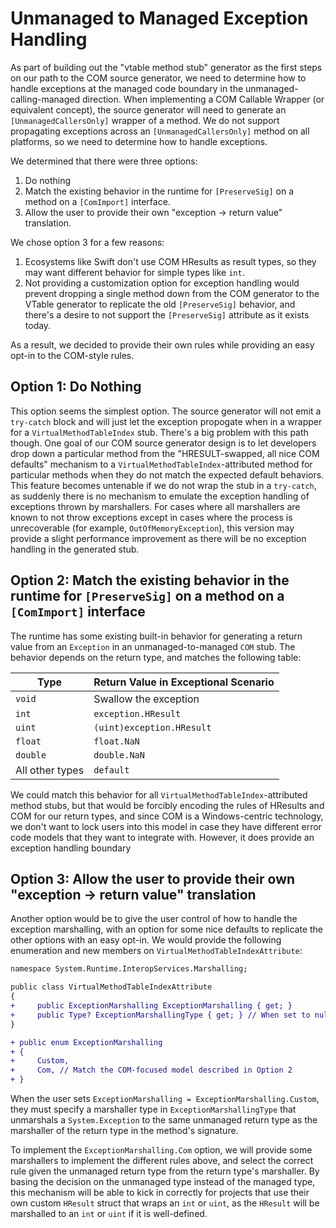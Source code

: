 # Unmanaged to Managed Exception Handling

As part of building out the "vtable method stub" generator as the first steps on our path to the COM source generator, we need to determine how to handle exceptions at the managed code boundary in the unmanaged-calling-managed direction. When implementing a COM Callable Wrapper (or equivalent concept), the source generator will need to generate an `[UnmanagedCallersOnly]` wrapper of a method. We do not support propagating exceptions across an `[UnmanagedCallersOnly]` method on all platforms, so we need to determine how to handle exceptions.

We determined that there were three options:

1. Do nothing
2. Match the existing behavior in the runtime for `[PreserveSig]` on a method on a `[ComImport]` interface.
3. Allow the user to provide their own "exception -> return value" translation.

We chose option 3 for a few reasons:

1. Ecosystems like Swift don't use COM HResults as result types, so they may want different behavior for simple types like `int`.
2. Not providing a customization option for exception handling would prevent dropping a single method down from the COM generator to the VTable generator to replicate the old `[PreserveSig]` behavior, and there's a desire to not support the `[PreserveSig]` attribute as it exists today.

As a result, we decided to provide their own rules while providing an easy opt-in to the COM-style rules.

## Option 1: Do Nothing

This option seems the simplest option. The source generator will not emit a `try-catch` block and will just let the exception propogate when in a wrapper for a `VirtualMethodTableIndex` stub. There's a big problem with this path though. One goal of our COM source generator design is to let developers drop down a particular method from the "HRESULT-swapped, all nice COM defaults" mechanism to a `VirtualMethodTableIndex`-attributed method for particular methods when they do not match the expected default behaviors. This feature becomes untenable if we do not wrap the stub in a `try-catch`, as suddenly there is no mechanism to emulate the exception handling of exceptions thrown by marshallers. For cases where all marshallers are known to not throw exceptions except in cases where the process is unrecoverable (for example, `OutOfMemoryException`), this version may provide a slight performance improvement as there will be no exception handling in the generated stub.

## Option 2: Match the existing behavior in the runtime for `[PreserveSig]` on a method on a `[ComImport]` interface

The runtime has some existing built-in behavior for generating a return value from an `Exception` in an unmanaged-to-managed `COM` stub. The behavior depends on the return type, and matches the following table:

| Type            | Return Value in Exceptional Scenario |
|-----------------|--------------------------------------|
| `void`          | Swallow the exception                |
| `int`           | `exception.HResult`                  |
| `uint`          | `(uint)exception.HResult`            |
| `float`         | `float.NaN`                          |
| `double`        | `double.NaN`                         |
| All other types | `default`                            |

We could match this behavior for all `VirtualMethodTableIndex`-attributed method stubs, but that would be forcibly encoding the rules of HResults and COM for our return types, and since COM is a Windows-centric technology, we don't want to lock users into this model in case they have different error code models that they want to integrate with. However, it does provide an exception handling boundary

## Option 3: Allow the user to provide their own "exception -> return value" translation

Another option would be to give the user control of how to handle the exception marshalling, with an option for some nice defaults to replicate the other options with an easy opt-in. We would provide the following enumeration and new members on `VirtualMethodTableIndexAttribute`:

```diff
namespace System.Runtime.InteropServices.Marshalling;

public class VirtualMethodTableIndexAttribute
{
+     public ExceptionMarshalling ExceptionMarshalling { get; }
+     public Type? ExceptionMarshallingType { get; } // When set to null or not set, equivalent to option 1
}

+ public enum ExceptionMarshalling
+ {
+     Custom,
+     Com, // Match the COM-focused model described in Option 2
+ }
```

When the user sets `ExceptionMarshalling = ExceptionMarshalling.Custom`, they must specify a marshaller type in `ExceptionMarshallingType` that unmarshals a `System.Exception` to the same unmanaged return type as the marshaller of the return type in the method's signature.

To implement the `ExceptionMarshalling.Com` option, we will provide some marshallers to implement the different rules above, and select the correct rule given the unmanaged return type from the return type's marshaller. By basing the decision on the unmanaged type instead of the managed type, this mechanism will be able to kick in correctly for projects that use their own custom `HResult` struct that wraps an `int` or `uint`, as the `HResult` will be marshalled to an `int` or `uint` if it is well-defined.
